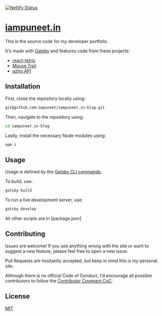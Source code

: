 
[![Netlify Status](https://api.netlify.com/api/v1/badges/ee159f4d-53fa-4e57-98ab-4412adac0a97/deploy-status)](https://app.netlify.com/sites/zen-pare-8baa96/deploys) 
# [iampuneet.in](https://iampuneet.in)

This is the source code for my developer portfolio.

It's made with [Gatsby](http://gatsbyjs.org) and features code from these projects:

- [react-tetris](https://github.com/brandly/react-tetris)
- [Mouse Trail](https://noahyamamoto.com/blog/mousetrailanimation)
- [aztro API](https://github.com/sameerkumar18/aztro)

## Installation

First, clone the repository locally using:

```sh
git@github.com:impuneet/iampuneet.in-blog.git
```

Then, navigate to the repository using:

```sh
cd iampuneet.in-blog
```

Lastly, install the necessary Node modules using:

```sh
npm i
```

## Usage

Usage is defined by the [Gatsby CLI commands](https://www.gatsbyjs.org/docs/gatsby-cli/).

To build, use:

```sh
gatsby build
```

To run a live development server, use: 

```sh
gatsby develop
```

All other scripts are in [package.json]

## Contributing
Issues are welcome! If you see anything wrong with the site or want to suggest a new feature, please feel free to open a new issue.

Pull Requests are hesitantly accepted, but keep in mind this is my personal site.

Although there is no official Code of Conduct, I'd encourage all possible contributors to follow the [Contributor Covenant CoC](https://www.contributor-covenant.org/version/1/4/code-of-conduct).

## License
[MIT](https://choosealicense.com/licenses/mit/)
